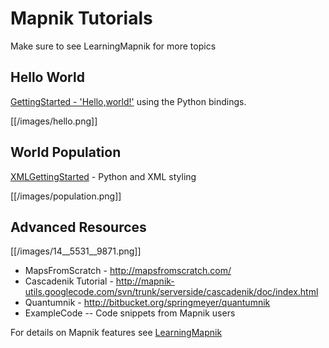 <!-- Name: MapnikTutorials -->
<!-- Version: 8 -->
<!-- Last-Modified: 2010/01/25 15:40:55 -->
<!-- Author: springmeyer -->
# Mapnik Tutorials

Make sure to see LearningMapnik for more topics

## Hello World

[GettingStarted - 'Hello,world!'](https://github.com/mapnik/mapnik/wiki/GettingStartedInPython) using the Python bindings.  

[[/images/hello.png]]

## World Population

[XMLGettingStarted](https://github.com/mapnik/mapnik/wiki/GettingStartedInXML) - Python and XML styling

[[/images/population.png]]

## Advanced Resources

[[/images/14__5531__9871.png]]

 * MapsFromScratch - http://mapsfromscratch.com/
 * Cascadenik Tutorial - http://mapnik-utils.googlecode.com/svn/trunk/serverside/cascadenik/doc/index.html
 * Quantumnik - http://bitbucket.org/springmeyer/quantumnik
 * ExampleCode -- Code snippets from Mapnik users

For details on Mapnik features see [LearningMapnik](https://github.com/mapnik/mapnik/wiki/LearningMapnik)
